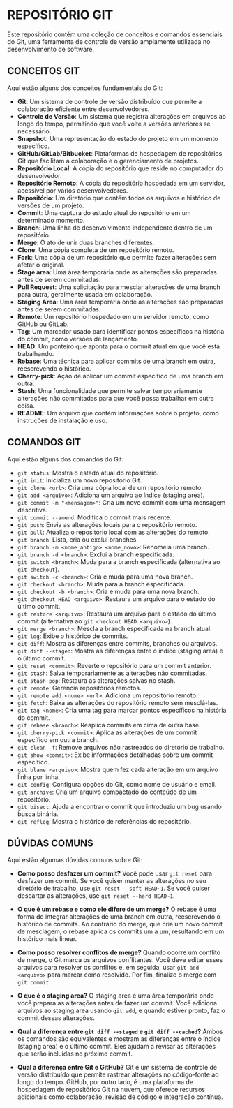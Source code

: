 # REPOSITÓRIO GIT
Este repositório contém uma coleção de conceitos e comandos essenciais do Git, uma ferramenta de controle de versão amplamente utilizada no desenvolvimento de software.

## CONCEITOS GIT
Aqui estão alguns dos conceitos fundamentais do Git:
 
- **Git**: Um sistema de controle de versão distribuído que permite a colaboração eficiente entre desenvolvedores.
- **Controle de Versão**: Um sistema que registra alterações em arquivos ao longo do tempo, permitindo que você volte a versões anteriores se necessário.
- **Snapshot**: Uma representação do estado do projeto em um momento específico.
- **GitHub/GitLab/Bitbucket**: Plataformas de hospedagem de repositórios Git que facilitam a colaboração e o gerenciamento de projetos.
- **Repositório Local**: A cópia do repositório que reside no computador do desenvolvedor.
- **Repositório Remoto**: A cópia do repositório hospedada em um servidor, acessível por vários desenvolvedores.
- **Repositório**: Um diretório que contém todos os arquivos e histórico de versões de um projeto.
- **Commit**: Uma captura do estado atual do repositório em um determinado momento.
- **Branch**: Uma linha de desenvolvimento independente dentro de um repositório.
- **Merge**: O ato de unir duas branches diferentes.
- **Clone**: Uma cópia completa de um repositório remoto.
- **Fork**: Uma cópia de um repositório que permite fazer alterações sem afetar o original.
- **Stage area**: Uma área temporária onde as alterações são preparadas antes de serem commitadas.
- **Pull Request**: Uma solicitação para mesclar alterações de uma branch para outra, geralmente usada em colaboração.
- **Staging Area**: Uma área temporária onde as alterações são preparadas antes de serem commitadas.
- **Remote**: Um repositório hospedado em um servidor remoto, como GitHub ou GitLab.
- **Tag**: Um marcador usado para identificar pontos específicos na história do commit, como versões de lançamento.
- **HEAD**: Um ponteiro que aponta para o commit atual em que você está trabalhando.
- **Rebase**: Uma técnica para aplicar commits de uma branch em outra, reescrevendo o histórico.
- **Cherry-pick**: Ação de aplicar um commit específico de uma branch em outra.
- **Stash**: Uma funcionalidade que permite salvar temporariamente alterações não commitadas para que você possa trabalhar em outra coisa.
- **README**: Um arquivo que contém informações sobre o projeto, como instruções de instalação e uso.

## COMANDOS GIT
Aqui estão alguns dos comandos do Git:

- `git status`: Mostra o estado atual do repositório.
- `git init`: Inicializa um novo repositório Git.
- `git clone <url>`: Cria uma cópia local de um repositório remoto.
- `git add <arquivo>`: Adiciona um arquivo ao índice (staging area).
- `git commit -m "<mensagem>"`: Cria um novo commit com uma mensagem descritiva.
- `git commit --amend`: Modifica o commit mais recente.
- `git push`: Envia as alterações locais para o repositório remoto.
- `git pull`: Atualiza o repositório local com as alterações do remoto.
- `git branch`: Lista, cria ou exclui branches.
- `git branch -m <nome_antigo> <nome_novo>`: Renomeia uma branch.
- `git branch -d <branch>`: Exclui a branch especificada.
- `git switch <branch>`: Muda para a branch especificada (alternativa ao `git checkout`).
- `git switch -c <branch>`: Cria e muda para uma nova branch.
- `git checkout <branch>`: Muda para a branch especificada.
- `git checkout -b <branch>`: Cria e muda para uma nova branch.
- `git checkout HEAD <arquivo>`: Restaura um arquivo para o estado do último commit.
- `git restore <arquivo>`: Restaura um arquivo para o estado do último commit (alternativa ao `git checkout HEAD <arquivo>`).
- `git merge <branch>`: Mescla a branch especificada na branch atual.
- `git log`: Exibe o histórico de commits.
- `git diff`: Mostra as diferenças entre commits, branches ou arquivos.
- `git diff --staged`: Mostra as diferenças entre o índice (staging area) e o último commit.
- `git reset <commit>`: Reverte o repositório para um commit anterior.
- `git stash`: Salva temporariamente as alterações não commitadas.
- `git stash pop`: Restaura as alterações salvas no stash.
- `git remote`: Gerencia repositórios remotos.
- `git remote add <nome> <url>`: Adiciona um repositório remoto.
- `git fetch`: Baixa as alterações do repositório remoto sem mesclá-las.
- `git tag <nome>`: Cria uma tag para marcar pontos específicos na história do commit.
- `git rebase <branch>`: Reaplica commits em cima de outra base.
- `git cherry-pick <commit>`: Aplica as alterações de um commit específico em outra branch.
- `git clean -f`: Remove arquivos não rastreados do diretório de trabalho.
- `git show <commit>`: Exibe informações detalhadas sobre um commit específico.
- `git blame <arquivo>`: Mostra quem fez cada alteração em um arquivo linha por linha.
- `git config`: Configura opções do Git, como nome de usuário e email.
- `git archive`: Cria um arquivo compactado do conteúdo de um repositório.
- `git bisect`: Ajuda a encontrar o commit que introduziu um bug usando busca binária.
- `git reflog`: Mostra o histórico de referências do repositório.

## DÚVIDAS COMUNS
Aqui estão algumas dúvidas comuns sobre Git:

- **Como posso desfazer um commit?**
  Você pode usar `git reset` para desfazer um commit. Se você quiser manter as alterações no seu diretório de trabalho, use `git reset --soft HEAD~1`. Se você quiser descartar as alterações, use `git reset --hard HEAD~1`.

- **O que é um rebase e como ele difere de um merge?**
  O rebase é uma forma de integrar alterações de uma branch em outra, reescrevendo o histórico de commits. Ao contrário do merge, que cria um novo commit de mesclagem, o rebase aplica os commits um a um, resultando em um histórico mais linear.

- **Como posso resolver conflitos de merge?**
  Quando ocorre um conflito de merge, o Git marca os arquivos conflitantes. Você deve editar esses arquivos para resolver os conflitos e, em seguida, usar `git add <arquivo>` para marcar como resolvido. Por fim, finalize o merge com `git commit`.

- **O que é o staging area?**
  O staging area é uma área temporária onde você prepara as alterações antes de fazer um commit. Você adiciona arquivos ao staging area usando `git add`, e quando estiver pronto, faz o commit dessas alterações.

- **Qual a diferença entre `git diff --staged` e `git diff --cached`?**
  Ambos os comandos são equivalentes e mostram as diferenças entre o índice (staging area) e o último commit. Eles ajudam a revisar as alterações que serão incluídas no próximo commit.

- **Qual a diferença entre Git e GitHub?**
  Git é um sistema de controle de versão distribuído que permite rastrear alterações no código-fonte ao longo do tempo. GitHub, por outro lado, é uma plataforma de hospedagem de repositórios Git na nuvem, que oferece recursos adicionais como colaboração, revisão de código e integração contínua.